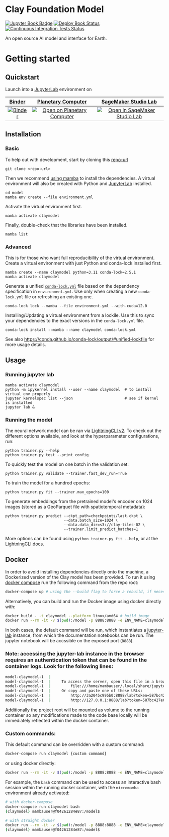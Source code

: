 # Clay Foundation Model

[![Jupyter Book Badge](https://jupyterbook.org/badge.svg)](https://clay-foundation.github.io/model)
[![Deploy Book Status](https://github.com/Clay-foundation/model/actions/workflows/deploy-docs.yml/badge.svg)](https://github.com/Clay-foundation/model/actions/workflows/deploy-docs.yml)
[![Continuous Integration Tests Status](https://github.com/Clay-foundation/model/actions/workflows/test.yml/badge.svg)](https://github.com/Clay-foundation/model/actions/workflows/test.yml)

An open source AI model and interface for Earth.

# Getting started

## Quickstart

Launch into a [JupyterLab](https://jupyterlab.readthedocs.io) environment on

| [Binder](https://mybinder.readthedocs.io/en/latest) | [Planetary Computer](https://planetarycomputer.microsoft.com) | [SageMaker Studio Lab](https://studiolab.sagemaker.aws) |
|:--:|:--:|:--:|
| [![Binder](https://mybinder.org/badge_logo.svg)](https://mybinder.org/v2/gh/Clay-foundation/model/main) | [![Open on Planetary Computer](https://img.shields.io/badge/Open-Planetary%20Computer-black?style=flat&logo=microsoft)](https://pccompute.westeurope.cloudapp.azure.com/compute/hub/user-redirect/git-pull?repo=https%3A%2F%2Fgithub.com%2FClay-foundation%2Fmodel&urlpath=lab%2Ftree%2Fmodel%2Fplaceholder.ipynb&branch=main) | [![Open in SageMaker Studio Lab](https://studiolab.sagemaker.aws/studiolab.svg)](https://studiolab.sagemaker.aws/import/github/Clay-foundation/model/blob/main/placeholder.ipynb) |

## Installation

### Basic

To help out with development, start by cloning this [repo-url](/../../)

    git clone <repo-url>

Then we recommend [using mamba](https://mamba.readthedocs.io/en/latest/installation.html)
to install the dependencies.
A virtual environment will also be created with Python and
[JupyterLab](https://github.com/jupyterlab/jupyterlab) installed.

    cd model
    mamba env create --file environment.yml

Activate the virtual environment first.

    mamba activate claymodel

Finally, double-check that the libraries have been installed.

    mamba list

### Advanced

This is for those who want full reproducibility of the virtual environment.
Create a virtual environment with just Python and conda-lock installed first.

    mamba create --name claymodel python=3.11 conda-lock=2.5.1
    mamba activate claymodel

Generate a unified [`conda-lock.yml`](https://github.com/conda/conda-lock) file
based on the dependency specification in `environment.yml`. Use only when
creating a new `conda-lock.yml` file or refreshing an existing one.

    conda-lock lock --mamba --file environment.yml --with-cuda=12.0

Installing/Updating a virtual environment from a lockile. Use this to sync your
dependencies to the exact versions in the `conda-lock.yml` file.

    conda-lock install --mamba --name claymodel conda-lock.yml

See also https://conda.github.io/conda-lock/output/#unified-lockfile for more
usage details.

## Usage

### Running jupyter lab

    mamba activate claymodel
    python -m ipykernel install --user --name claymodel  # to install virtual env properly
    jupyter kernelspec list --json                       # see if kernel is installed
    jupyter lab &


### Running the model

The neural network model can be ran via
[LightningCLI v2](https://pytorch-lightning.medium.com/introducing-lightningcli-v2supercharge-your-training-c070d43c7dd6).
To check out the different options available, and look at the hyperparameter
configurations, run:

    python trainer.py --help
    python trainer.py test --print_config

To quickly test the model on one batch in the validation set:

    python trainer.py validate --trainer.fast_dev_run=True

To train the model for a hundred epochs:

    python trainer.py fit --trainer.max_epochs=100

To generate embeddings from the pretrained model's encoder on 1024 images
(stored as a GeoParquet file with spatiotemporal metadata):

    python trainer.py predict --ckpt_path=checkpoints/last.ckpt \
                              --data.batch_size=1024 \
                              --data.data_dir=s3://clay-tiles-02 \
                              --trainer.limit_predict_batches=1

More options can be found using `python trainer.py fit --help`, or at the
[LightningCLI docs](https://lightning.ai/docs/pytorch/2.1.0/cli/lightning_cli.html).

## Docker

In order to avoid installing dependencies directly onto the machine, a Dockerized version of the Clay model has been provided. To run it using [docker compose](https://docs.docker.com/compose/) run the following command from the repo root:
```bash
docker-compose up # using the --build flag to force a rebuild, if necessary
```

Alternatively, you can build and run the Docker image using docker directly with:
```bash
docker build . -t claymodel --platform linux/amd64 # build image
docker run --rm -it -v $(pwd):/model -p 8888:8888 -e ENV_NAME=claymodel --platform linux/amd64 claymodel:latest # run container
```

In both cases, the default command will be run, which instantiates a [jupyter-lab](https://jupyterlab.readthedocs.io/en/stable/getting_started/starting.html) instance, from which the documentation notebooks can be run. The jupyter notebook will be accssible on the exposed port (`8888`).
### Note: accessing the jupyter-lab instance in the browser requires an authentication token that can be found in the container logs. Look for the following lines:
```bash
model-claymodel-1  |
model-claymodel-1  |     To access the server, open this file in a browser:
model-claymodel-1  |         file:///home/mambauser/.local/share/jupyter/runtime/jpserver-1-open.html
model-claymodel-1  |     Or copy and paste one of these URLs:
model-claymodel-1  |         http://3a2045c995b0:8888/lab?token=587bc427e6a84b14bae0f4783567e792cfb3b95e6131f569
model-claymodel-1  |         http://127.0.0.1:8888/lab?token=587bc427e6a84b14bae0f4783567e792cfb3b95e6131f569
```

Additionally the project root will be mounted as volume to the running container so any modifications made to the code base locally will be immediately reflected within the docker container.

### Custom commands:

This default command can be overridden with a custom command:
```bash
docker-compose run claymodel {custom command}
```
or using docker directly:
```bash
docker run --rm -it -v $(pwd):/model -p 8888:8888 -e ENV_NAME=claymodel --platform linux/amd64 claymodel:latest {custom command}
```

For example, the `bash` command can be used to access an interactive bash session within the running docker container, with the `micromamba` environment already activated:
```bash
# with docker-compose
docker-compose run claymodel bash
(claymodel) mambauser@f04261284e87:/model$
```
```bash
# with straight docker
docker run --rm -it -v $(pwd):/model -p 8888:8888 -e ENV_NAME=claymodel --platform linux/amd64 claymodel:latest bash
(claymodel) mambauser@f04261284e87:/model$
```
